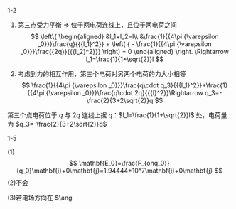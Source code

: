 1-2

1. 第三点受力平衡 $\Rightarrow$ 位于两电荷连线上，且位于两电荷之间
   $$
   \left\{
   \begin{aligned}
   &l_1+l_2=l\\
   &\frac{1}{{4\pi {\varepsilon _0}}}\frac{q}{{{l_1}^2}} + \left( { - \frac{1}{{4\pi {\varepsilon _0}}}\frac{{2q}}{{{l_2}^2}}} \right) = 0
   \end{aligned}
   \right.
   \Rightarrow
   l_1=\frac{1}{1+\sqrt{2}}l
   $$

2. 考虑到力的相互作用，第三个电荷对另两个电荷的力大小相等
   $$
   \frac{1}{{4\pi {\varepsilon _0}}}\frac{q\cdot q_3}{{{l_1}^2}}+\frac{1}{{4\pi {\varepsilon _0}}}\frac{q\cdot 2q}{{{l}^2}}\Rightarrow q_3=-\frac{2}{3+2\sqrt{2}}q
   $$
   

第三个点电荷位于 $q$ 与 $2q$ 连线上据 $q$：$l_1=\frac{1}{1+\sqrt{2}}l$ 处，电荷量为 $q_3=-\frac{2}{3+2\sqrt{2}}q$



1-5 

(1)
$$
\mathbf{E_0}=\frac{F_{onq_0}}{q_0}\mathbf{i}+0\mathbf{j}=1.94444*10^7\mathbf{i}+0\mathbf{j}
$$
(2)不会

(3)若电场方向在 $\ang



